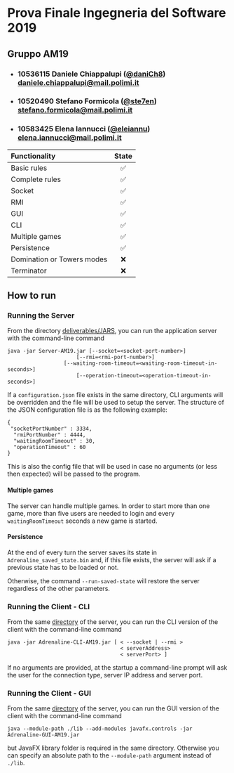 # Prova Finale Ingegneria del Software 2019  
## Gruppo AM19  
  
- ###   10536115    Daniele Chiappalupi ([@daniCh8](https://github.com/daniCh8))<br>daniele.chiappalupi@mail.polimi.it  
- ###   10520490    Stefano Formicola ([@ste7en](https://github.com/ste7en))<br>stefano.formicola@mail.polimi.it  
- ###   10583425    Elena Iannucci ([@eleiannu](https://github.com/eleiannu))<br>elena.iannucci@mail.polimi.it  
  
| Functionality | State |  
|:-----------------------|:------------------------------------:|  
| Basic rules | :white_check_mark: |  
| Complete rules | :white_check_mark:  |  
| Socket | :white_check_mark: |  
| RMI | :white_check_mark: |  
| GUI | :white_check_mark:  |  
| CLI | :white_check_mark: |  
| Multiple games | :white_check_mark: |  
| Persistence | :white_check_mark: |  
| Domination or Towers modes | :x: |  
| Terminator | :x: |  

## How to run
### Running the Server
From the directory [deliverables/JARS](./deliverables/JARS), you can run the application server with the command-line command

    java -jar Server-AM19.jar [--socket=<socket-port-number>] 
		                  [--rmi=<rmi-port-number>] 
		        	  [--waiting-room-timeout=<waiting-room-timeout-in-seconds>] 
	    		          [--operation-timeout=<operation-timeout-in-seconds>]  

If a `configuration.json` file exists in the same directory, CLI arguments will be overridden and the file will be used to setup the server. 
The structure of the JSON configuration file is as the following example:

    {  
     "socketPortNumber" : 3334,  
      "rmiPortNumber" : 4444,  
      "waitingRoomTimeout" : 30,  
      "operationTimeout" : 60  
    }
This is also the config file that will be used in case no arguments (or less then expected) will be passed to the program.

#### Multiple games
The server can handle multiple games. In order to start more than one game, more than five users are needed to login and every `waitingRoomTimeout` seconds a new game is started.

#### Persistence
At the end of every turn the server saves its state in `Adrenaline_saved_state.bin` and, if this file exists, the server will ask if a previous state has to be loaded or not. 

Otherwise, the command `--run-saved-state` will restore the server regardless of the other parameters.

### Running the Client - CLI
From the same [directory](./deliverables/JARS) of the server, you can run the CLI version of the client with the command-line command

    java -jar Adrenaline-CLI-AM19.jar [ < --socket | --rmi > 
                                        < serverAddress> 
                                        < serverPort> ]
If no arguments are provided, at the startup a command-line prompt will ask the user for the connection type, server IP address and server port.

### Running the Client - GUI
From the same [directory](./deliverables/JARS) of the server, you can run the GUI version of the client with the command-line command

    java --module-path ./lib --add-modules javafx.controls -jar Adrenaline-GUI-AM19.jar
but JavaFX library folder is required in the same directory. Otherwise you can specify an absolute path to the `--module-path` argument instead of  `./lib`.
